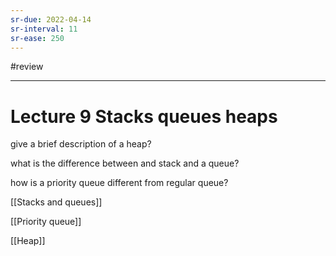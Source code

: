```yaml
---
sr-due: 2022-04-14
sr-interval: 11
sr-ease: 250
---
```

#review 

---
# Lecture 9 Stacks queues heaps
give a brief description of a heap?

what is the difference between and stack and  a queue?

how is a priority queue different from regular queue?

[[Stacks and queues]]

[[Priority queue]]

[[Heap]]